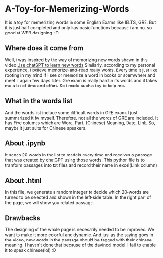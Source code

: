 # A-Toy-for-Memerizing-Words
It is a toy for memerizing words in some English Exams like IELTS, GRE. But it is just half completed and only has basic functions because i am not so good at WEB designing. :D
## Where does it come from 
Well, i was inspired by the way of memorizing new words shown in this video:[Use chatGPT to learn new words](https://www.bilibili.com/video/BV18d4y1p7M4/?spm_id_from=333.880.my_history.page.click&vd_source=cb83cd707ed0a05e87e9bcd5c1ee544a) Similarly, according to my personal experience, i believe memorize-and-read really works. Every time it just like rooting in my mind if i see or memorize a word in books or soemwhere and meet it again few days later. Gre exam is really hard in its words and it takes me a lot of time and effort. So i made such a toy to help me.

## What in the words list
And the words list include some difficult words in GRE exam. I just summarized it by myself. Therefore, not all the words of GRE are included. It has Five columes which are Word, Part, (Chinese) Meaning, Date, Link. So, maybe it just suits for Chinese speakers. 
## About .ipynb
It sends 20 words in the list to models every time and receives a passage that was created by chatGPT using those words. This python file is to tranform passages into txt files and record their name in excel(Link column)
## About .html
In this file, we generate a random integer to decide which 20-words are turned to be selected and shown in the left-side table. In the right part of the page, we will show you related passage.
## Drawbacks
The designing of the whole page is necesarily needed to be improved. We want to make it more colorful and dynamic. 
And just as the saying goes in the video, new words in the passage should be tagged with their chinese meaning. I haven't done that because of the davincci model. I fail to enable it to speak chinese(lol)  :D
